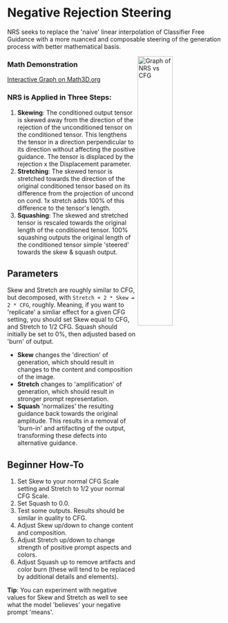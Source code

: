 # Negative Rejection Steering
NRS seeks to replace the 'naive' linear interpolation of Classifier Free Guidance with a more nuanced and composable steering of the generation process with better mathematical basis.

<img align="right" src="https://github.com/user-attachments/assets/01fabaff-8499-45f6-adad-d54b2c2fb7f1" alt="Graph of NRS vs CFG" style="width: 40%; float: right;">

### Math Demonstration
[Interactive Graph on Math3D.org](https://www.math3d.org/aTJW4UZtCh)

### NRS is Applied in Three Steps:
1. **Skewing**: The conditioned output tensor is skewed away from the direction of the rejection of the unconditioned tensor on the conditioned tensor. This lengthens the tensor in a direction perpendicular to its direction without affecting the positive guidance. The tensor is displaced by the rejection x the Displacement parameter.
2. **Stretching**: The skewed tensor is stretched towards the direction of the original conditioned tensor based on its difference from the projection of uncond on cond. 1x stretch adds 100% of this difference to the tensor's length.
3. **Squashing**: The skewed and stretched tensor is rescaled towards the original length of the conditioned tensor. 100% squashing outputs the original length of the conditioned tensor simple 'steered' towards the skew & squash output.

## Parameters
Skew and Stretch are roughly similar to CFG, but decomposed, with `Stretch + 2 * Skew = 2 * CFG`, roughly.
Meaning, if you want to 'replicate' a simliar effect for a given CFG setting, you should set Skew equal to CFG, and Stretch to 1/2 CFG.
Squash should initially be set to 0%, then adjusted based on 'burn' of output.

- **Skew** changes the 'direction' of generation, which should result in changes to the content and composition of the image.
- **Stretch** changes to 'amplification' of generation, which should result in stronger prompt representation.
- **Squash** 'normalizes' the resulting guidance back towards the original amplitude. This results in a removal of 'burn-in' and artifacting of the output, transforming these defects into alternative guidance.

## Beginner How-To
1. Set Skew to your normal CFG Scale setting and Stretch to 1/2 your normal CFG Scale.
2. Set Squash to 0.0.
3. Test some outputs. Results should be similar in quality to CFG.
4. Adjust Skew up/down to change content and composition.
5. Adjust Stretch up/down to change strength of positive prompt aspects and colors.
6. Adjust Squash up to remove artifacts and color burn (these will tend to be replaced by additional details and elements).

**Tip**: You can experiment with negative values for Skew and Stretch as well to see what the model 'believes' your negative prompt 'means'.
